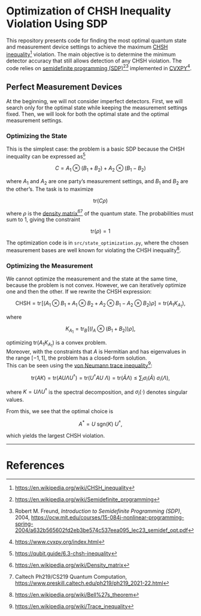# Optimization of CHSH Inequality Violation Using SDP

This repository presents code for finding the most optimal quantum state and measurement device settings to achieve the maximum [CHSH inequality](https://en.wikipedia.org/wiki/CHSH_inequality)[^1] violation. The main objective is to determine the minimum detector accuracy that still allows detection of any CHSH violation. The code relies on [semidefinite programming (SDP)](https://en.wikipedia.org/wiki/Semidefinite_programming)[^2][^3] implemented in [CVXPY](https://www.cvxpy.org/)[^4].

## Perfect Measurement Devices

At the beginning, we will not consider imperfect detectors. First, we will search only for the optimal state while keeping the measurement settings fixed. Then, we will look for both the optimal state and the optimal measurement settings.

### Optimizing the State

This is the simplest case: the problem is a basic SDP because the CHSH inequality can be expressed as[^5]

$$
C = A_1 \otimes (B_1 + B_2) + A_2 \otimes (B_1 - B_2)
$$

where $A_1$ and $A_2$ are one party’s measurement settings, and $B_1$ and $B_2$ are the other’s. The task is to maximize

$$
\text{tr}(C \rho)
$$

where $\rho$ is the [density matrix](https://en.wikipedia.org/wiki/Density_matrix)[^6][^7] of the quantum state. The probabilities must sum to 1, giving the constraint

$$
\text{tr}(\rho) = 1
$$

The optimization code is in `src/state_optimization.py`, where the chosen measurement bases are well known for violating the CHSH inequality[^8].

### Optimizing the Measurement

We cannot optimize the measurement and the state at the same time, because the problem is not convex. However, we can iteratively optimize one and then the other. If we rewrite the CHSH expression:

$$
\mathrm{CHSH} = \text{tr}\!\left[ \left( A_1 \otimes B_1 + A_1 \otimes B_2 + A_2 \otimes B_1 - A_2 \otimes B_2 \right) \rho \right] = \text{tr}(A_1 K_{A_1}),
$$

where

$$
K_{A_1} = \text{tr}_B \!\left[ \left( I_A \otimes (B_1 + B_2) \right) \rho \right],
$$

optimizing $\text{tr}(A_1 K_{A_1})$ is a convex problem.  
Moreover, with the constraints that $A$ is Hermitian and has eigenvalues in the range $[-1, 1]$, the problem has a closed-form solution.  
This can be seen using the [von Neumann trace inequality](https://en.wikipedia.org/wiki/Trace_inequality)[^9]:

$$
\text{tr}(A K) = \text{tr}(A U \Lambda U^{\dagger}) = \text{tr}(U^{\dagger} A U \: \Lambda) = \text{tr}(\tilde{A} \Lambda) \leq \sum_i \sigma_i(\tilde{A}) \: \sigma_i(\Lambda),
$$

where $K = U \Lambda U^{\dagger}$ is the spectral decomposition, and $\sigma_i(\cdot)$ denotes singular values.

From this, we see that the optimal choice is

$$
A^{*} = U \: \mathrm{sgn}(K) \: U^{\dagger},
$$

which yields the largest CHSH violation.

---

# References
[^1]: https://en.wikipedia.org/wiki/CHSH_inequality  
[^2]: https://en.wikipedia.org/wiki/Semidefinite_programming  
[^3]: Robert M. Freund, *Introduction to Semidefinite Programming (SDP)*, 2004, https://ocw.mit.edu/courses/15-084j-nonlinear-programming-spring-2004/a632b565602fd2eb3be574c537eea095_lec23_semidef_opt.pdf  
[^4]: https://www.cvxpy.org/index.html  
[^5]: https://qubit.guide/6.3-chsh-inequality  
[^6]: https://en.wikipedia.org/wiki/Density_matrix  
[^7]: Caltech Ph219/CS219 Quantum Computation, https://www.preskill.caltech.edu/ph219/ph219_2021-22.html  
[^8]: https://en.wikipedia.org/wiki/Bell%27s_theorem  
[^9]: https://en.wikipedia.org/wiki/Trace_inequality
